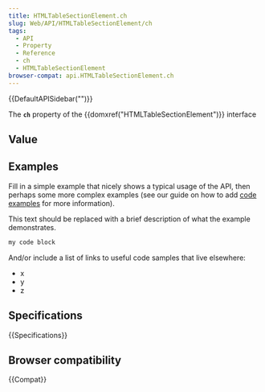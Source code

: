 ```yaml
---
title: HTMLTableSectionElement.ch
slug: Web/API/HTMLTableSectionElement/ch
tags:
  - API
  - Property
  - Reference
  - ch
  - HTMLTableSectionElement
browser-compat: api.HTMLTableSectionElement.ch
---
```

{{DefaultAPISidebar("")}}

The **`ch`** property of the {{domxref("HTMLTableSectionElement")}} interface 

## Value



## Examples

Fill in a simple example that nicely shows a typical usage of the API, then perhaps some more complex examples (see our guide on how to add [code examples](/en-US/docs/MDN/Contribute/Structures/Code_examples) for more information).

This text should be replaced with a brief description of what the example demonstrates.

```js
my code block
```

And/or include a list of links to useful code samples that live elsewhere:

*   x
*   y
*   z

## Specifications

{{Specifications}}

## Browser compatibility

{{Compat}}


